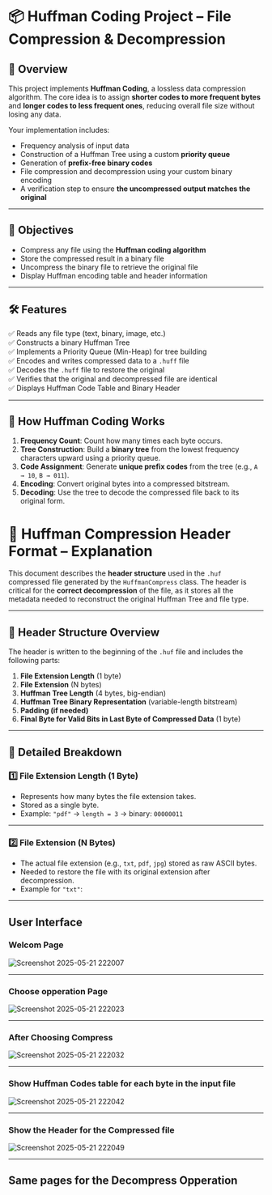 # 📦 Huffman Coding Project – File Compression & Decompression

## 📘 Overview

This project implements **Huffman Coding**, a lossless data compression algorithm. The core idea is to assign **shorter codes to more frequent bytes** and **longer codes to less frequent ones**, reducing overall file size without losing any data.

Your implementation includes:
- Frequency analysis of input data
- Construction of a Huffman Tree using a custom **priority queue**
- Generation of **prefix-free binary codes**
- File compression and decompression using your custom binary encoding
- A verification step to ensure **the uncompressed output matches the original**

---

## 🎯 Objectives

- Compress any file using the **Huffman coding algorithm**
- Store the compressed result in a binary file
- Uncompress the binary file to retrieve the original file
- Display Huffman encoding table and header information

---

## 🛠️ Features

✅ Reads any file type (text, binary, image, etc.)  
✅ Constructs a binary Huffman Tree  
✅ Implements a Priority Queue (Min-Heap) for tree building  
✅ Encodes and writes compressed data to a `.huff` file  
✅ Decodes the `.huff` file to restore the original  
✅ Verifies that the original and decompressed file are identical  
✅ Displays Huffman Code Table and Binary Header  

---

## 🧠 How Huffman Coding Works

1. **Frequency Count**: Count how many times each byte occurs.
2. **Tree Construction**: Build a **binary tree** from the lowest frequency characters upward using a priority queue.
3. **Code Assignment**: Generate **unique prefix codes** from the tree (e.g., `A → 10`, `B → 011`).
4. **Encoding**: Convert original bytes into a compressed bitstream.
5. **Decoding**: Use the tree to decode the compressed file back to its original form.

# 🧾 Huffman Compression Header Format – Explanation

This document describes the **header structure** used in the `.huf` compressed file generated by the `HuffmanCompress` class. The header is critical for the **correct decompression** of the file, as it stores all the metadata needed to reconstruct the original Huffman Tree and file type.

---

## 📂 Header Structure Overview

The header is written to the beginning of the `.huf` file and includes the following parts:

1. **File Extension Length** (1 byte)  
2. **File Extension** (N bytes)  
3. **Huffman Tree Length** (4 bytes, big-endian)  
4. **Huffman Tree Binary Representation** (variable-length bitstream)  
5. **Padding (if needed)**  
6. **Final Byte for Valid Bits in Last Byte of Compressed Data** (1 byte)

---

## 📘 Detailed Breakdown

### 1️⃣ File Extension Length (1 Byte)

- Represents how many bytes the file extension takes.
- Stored as a single byte.
- Example: `"pdf"` → `length = 3` → binary: `00000011`

---

### 2️⃣ File Extension (N Bytes)

- The actual file extension (e.g., `txt`, `pdf`, `jpg`) stored as raw ASCII bytes.
- Needed to restore the file with its original extension after decompression.
- Example for `"txt"`:

---
## User Interface
### Welcom Page
![Screenshot 2025-05-21 222007](https://github.com/user-attachments/assets/32b24715-4978-4b45-9abc-67a66fd18509)

---
### Choose opperation Page
![Screenshot 2025-05-21 222023](https://github.com/user-attachments/assets/c745b01e-9157-4821-b7c1-df4fa3d21a7b)

---
### After Choosing Compress 
![Screenshot 2025-05-21 222032](https://github.com/user-attachments/assets/7925aa0d-71dd-4eac-b6d3-fc463e370d91)

---
### Show Huffman Codes table for each byte in the input file
![Screenshot 2025-05-21 222042](https://github.com/user-attachments/assets/d7b1e53d-441a-4acb-a8ae-25109958f7df)

---
### Show the Header for the Compressed file 
![Screenshot 2025-05-21 222049](https://github.com/user-attachments/assets/87348bd7-01db-46db-9902-7c09656cbd0e)

---

## Same pages for the Decompress Opperation

